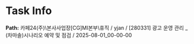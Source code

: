 # Task Info

**Path:** 카페24(주)\본사사업장\[CG]MI본부\휴직 / yjan / [280331] 광고 운영 관리 _ (차마솔)시나리오 예약 및 점검 / 2025-08-01_00-00-00

